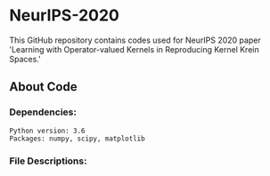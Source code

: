 # NeurIPS-2020
This GitHub repository contains codes used for NeurIPS 2020 paper 'Learning with Operator-valued Kernels in Reproducing Kernel Krein Spaces.'

## About Code

### Dependencies:
    Python version: 3.6
    Packages: numpy, scipy, matplotlib

### File Descriptions:
